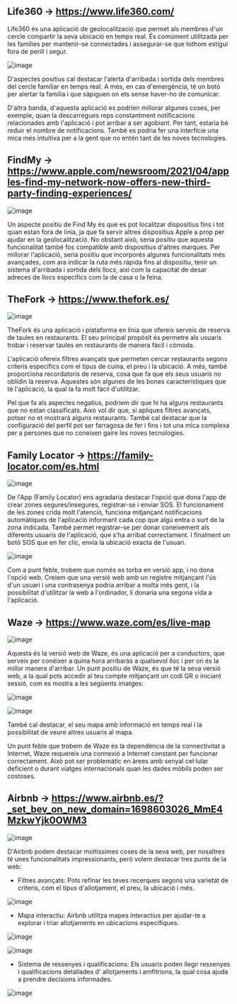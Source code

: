 ## Life360 -> https://www.life360.com/

Life360 és una aplicació de geolocalització que permet als membres d'un cercle compartir la seva ubicació en temps real. És comúment utilitzada per les famílies per mantenir-se connectades i assegurar-se que tothom estigui fora de perill i segur.

![image](https://github.com/pepbote/daw-bio2/assets/144775358/35093882-0b86-4294-bacd-5290724eed7c)

D'aspectes positius cal destacar l'alerta d'arribada i sortida dels membres del cercle familiar en temps real. A més, en cas d'emergència, té un botó per alertar la família i que sàpiguen on ets sense haver-ho de comunicar.

D'altra banda, d'aquesta aplicació es podrien millorar algunes coses, per exemple, quan la descarregues reps constantment notificacions relacionades amb l'aplicació i pot arribar a ser agobiant. Per tant, estaria bé reduir el nombre de notificacions. També es podria fer una interfície una mica més intuitiva per a la gent que no entén tant de les noves tecnologies.

## FindMy -> https://www.apple.com/newsroom/2021/04/apples-find-my-network-now-offers-new-third-party-finding-experiences/

![image](https://github.com/pepbote/daw-bio2/assets/144775358/fe225534-8bc9-4714-a155-432f1f8acb53)

Un aspecte positiu de Find My és que es pot localitzar dispositius fins i tot quan estan fora de línia, ja que fa servir altres dispositius Apple a prop per ajudar en la geolocalització. No obstant això, seria positiu que aquesta funcionalitat també fos compatible amb dispositius d'altres marques. 
Per millorar l'aplicació, seria positiu que incorporés algunes funcionalitats més avançades, com ara indicar la ruta més ràpida fins al dispositiu, tenir un sistema d'arribada i sortida dels llocs, així com la capacitat de desar adreces de llocs específics com la de casa o la feina.

## TheFork -> https://www.thefork.es/

![image](https://github.com/pepbote/daw-bio2/assets/144775358/00cbf412-5b4c-459e-97c0-12a64c7d7cd4)

TheFork és una aplicació i plataforma en línia que ofereix serveis de reserva de taules en restaurants. El seu principal propòsit és permetre als usuaris trobar i reservar taules en restaurants de manera fàcil i còmoda. 

L'aplicació ofereix filtres avançats que permeten cercar restaurants segons criteris específics com el tipus de cuina, el preu i la ubicació. A més, també proporciona recordatoris de reserva, cosa que fa que els seus usuaris no oblidin la reserva. Aquestes són algunes de les bones característiques que té l'aplicació, la qual la fa molt fàcil d'utilitzar.

Pel que fa als aspectes negatius, podríem dir que hi ha alguns restaurants que no estan classificats. Això vol dir que, si apliques filtres avançats, potser no et mostrarà alguns restaurants. També cal destacar que la configuració del perfil pot ser farragosa de fer i fins i tot una mica complexa per a persones que no coneixen gaire les noves tecnologies.

## Family Locator -> https://family-locator.com/es.html

![image](https://github.com/pepbote/daw-bio2/assets/144775358/bd25caf0-213e-4f3e-b32b-81dab59df722)

De l'App (Family Locator) ens agradaria destacar l'opció que dona l'app de crear zones segures/insegures, registrar-se i enviar SOS. El funcionament de les zones crida molt l'atenció, funciona mitjançant notificacions automàtiques de l'aplicació informant cada cop que algú entra o surt de la zona indicada. També permet registrar-se per donar coneixement als diferents usuaris de l'aplicació, que s'ha arribat correctament. I finalment un botó SOS que en fer clic, envia la ubicació exacta de l'usuari.

![image](https://github.com/pepbote/daw-bio2/assets/144775358/7ffc5030-d2aa-4c2b-b14e-f1a6022d6f0d)

Com a punt feble, trobem que només es torba en versió app, i no dona l'opció web. Creiem que una versió web amb un registre mitjançant l'ús d'un usuari i una contrasenya podria arribar a molta més gent, i la possibilitat d'utilitzar la web a l'ordinador, li  donaria una segona vida a l'aplicació.


## Waze -> https://www.waze.com/es/live-map

![image](https://github.com/pepbote/daw-bio2/assets/144775358/c9b83d8e-6a39-4f0d-8acd-fdfab8131c75)

Aquesta és la versió web de Waze, és una aplicació per a conductors, que serveix per conèixer a quina hora arribaràs a qualsevol lloc i per on és la millor manera d'arribar. Un punt positiu de Waze, és que té la seva versió web, a la qual pots accedir al teu compte mitjançant un codi QR o iniciant sessió, com es mostra a les següents imatges:

![image](https://github.com/pepbote/daw-bio2/assets/144775859/ed761a7a-e0ac-4ca8-9d97-f77e44371bd5)

![image](https://github.com/pepbote/daw-bio2/assets/144775859/7c7331e5-1559-46db-af3a-6b5b0c9a39c3)

També cal destacar, el seu mapa amb informació en temps real i la possibilitat de veure altres usuaris al mapa. 

Un punt feble que trobem de Waze és la dependència de la connectivitat a Internet, Waze requereix una connexió a Internet constant per funcionar correctament. Això pot ser problemàtic en àrees amb senyal cel·lular deficient o durant viatges internacionals quan  les dades mòbils poden ser costoses.

## Airbnb -> https://www.airbnb.es/?_set_bev_on_new_domain=1698603026_MmE4MzkwYjk0OWM3

![image](https://github.com/pepbote/daw-bio2/assets/144775859/6ccc1709-d31c-4797-aa99-01fa20e2acd5)

D'Airbnb podem destacar moltíssimes coses de la seva web, per nosaltres té unes funcionalitats impressionants, però volem destacar tres punts de la web:
- Filtres avançats: Pots refinar les teves recerques segons una varietat de criteris, com el tipus d'allotjament, el preu, la ubicació i més.

![image](https://github.com/pepbote/daw-bio2/assets/144775859/3bdfc881-0635-4402-be24-11d8e019b9f9)

- Mapa interactiu: Airbnb utilitza mapes interactius per ajudar-te a explorar i triar allotjaments en ubicacions específiques.

![image](https://github.com/pepbote/daw-bio2/assets/144775859/ff8eb77d-c702-42aa-994f-00b6cdc3b771)

![image](https://github.com/pepbote/daw-bio2/assets/144775859/3714fd44-ca48-42c7-bb6a-59df64b6bb10)

- Sistema de ressenyes i qualificacions: Els usuaris poden llegir ressenyes i qualificacions detallades d' allotjaments i amfitrions, la qual cosa ajuda a prendre decisions informades.

![image](https://github.com/pepbote/daw-bio2/assets/144775859/77fd4159-c69f-40aa-a55e-1da37240f0f0)



